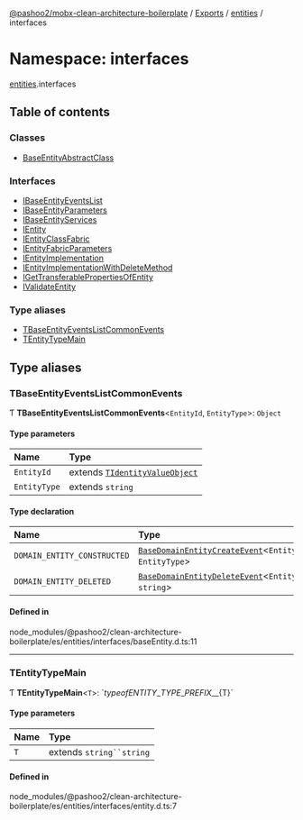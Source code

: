 [@pashoo2/mobx-clean-architecture-boilerplate](../README.md) / [Exports](../modules.md) / [entities](entities.md) / interfaces

# Namespace: interfaces

[entities](entities.md).interfaces

## Table of contents

### Classes

- [BaseEntityAbstractClass](../classes/entities.interfaces.baseentityabstractclass.md)

### Interfaces

- [IBaseEntityEventsList](../interfaces/entities.interfaces.ibaseentityeventslist.md)
- [IBaseEntityParameters](../interfaces/entities.interfaces.ibaseentityparameters.md)
- [IBaseEntityServices](../interfaces/entities.interfaces.ibaseentityservices.md)
- [IEntity](../interfaces/entities.interfaces.ientity.md)
- [IEntityClassFabric](../interfaces/entities.interfaces.ientityclassfabric.md)
- [IEntityFabricParameters](../interfaces/entities.interfaces.ientityfabricparameters.md)
- [IEntityImplementation](../interfaces/entities.interfaces.ientityimplementation.md)
- [IEntityImplementationWithDeleteMethod](../interfaces/entities.interfaces.ientityimplementationwithdeletemethod.md)
- [IGetTransferablePropertiesOfEntity](../interfaces/entities.interfaces.igettransferablepropertiesofentity.md)
- [IValidateEntity](../interfaces/entities.interfaces.ivalidateentity.md)

### Type aliases

- [TBaseEntityEventsListCommonEvents](entities.interfaces.md#tbaseentityeventslistcommonevents)
- [TEntityTypeMain](entities.interfaces.md#tentitytypemain)

## Type aliases

### TBaseEntityEventsListCommonEvents

Ƭ **TBaseEntityEventsListCommonEvents**<`EntityId`, `EntityType`\>: `Object`

#### Type parameters

| Name | Type |
| :------ | :------ |
| `EntityId` | extends [`TIdentityValueObject`](valueobject.interfaces.md#tidentityvalueobject) |
| `EntityType` | extends `string` |

#### Type declaration

| Name | Type |
| :------ | :------ |
| `DOMAIN_ENTITY_CONSTRUCTED` | [`BaseDomainEntityCreateEvent`](../classes/events.classes.basedomainentitycreateevent.md)<`EntityId`, `EntityType`\> |
| `DOMAIN_ENTITY_DELETED` | [`BaseDomainEntityDeleteEvent`](../classes/events.classes.basedomainentitydeleteevent.md)<`EntityId`, `string`\> |

#### Defined in

node_modules/@pashoo2/clean-architecture-boilerplate/es/entities/interfaces/baseEntity.d.ts:11

___

### TEntityTypeMain

Ƭ **TEntityTypeMain**<`T`\>: \`${typeof ENTITY\_TYPE\_PREFIX}\_\_${T}\`

#### Type parameters

| Name | Type |
| :------ | :------ |
| `T` | extends `string``string` |

#### Defined in

node_modules/@pashoo2/clean-architecture-boilerplate/es/entities/interfaces/entity.d.ts:7

